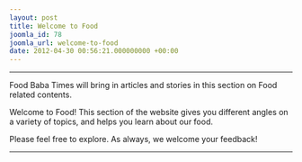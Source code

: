 ```yaml
---
layout: post
title: Welcome to Food
joomla_id: 78
joomla_url: welcome-to-food
date: 2012-04-30 00:56:21.000000000 +00:00
---
```

* * *

Food Baba Times will bring in articles and stories in this section on Food related contents.

Welcome to Food! This section of the website gives you different angles on a variety of topics, and helps you learn about our food.

Please feel free to explore. As always, we welcome your feedback!

* * *



